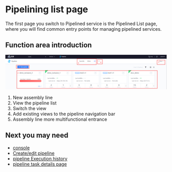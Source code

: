 # Pipelining list page

The first page you switch to Pipelined service is the Pipelined List page, where you will find common entry points for managing pipelined services.

## Function area introduction
![](../../.gitbook/assets/image%20%2827%29.png)

1. New assembly line
2. View the pipeline list
3. Switch the view
4. Add existing views to the pipeline navigation bar
5. Assembly line more multifunctional entrance
## Next you may need
* [console](../console.md)
* [Create/edit pipeline](pipeline-edit/)
* [pipeline Execution history](pipeline-build-history.md)
* [pipeline task details page](pipeline-build-detail/)
